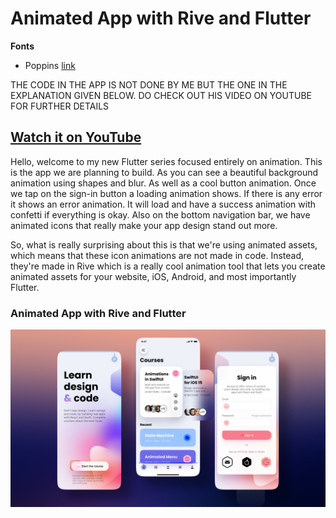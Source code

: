 # Animated App with Rive and Flutter

**Fonts**

- Poppins [link](https://fonts.google.com/specimen/Poppins)

THE CODE IN THE APP IS NOT DONE BY ME BUT THE ONE IN THE EXPLANATION GIVEN BELOW.
DO CHECK OUT HIS VIDEO ON YOUTUBE FOR FURTHER DETAILS

## [Watch it on YouTube](https://youtu.be/Td3xEWwRAQA)

Hello, welcome to my new Flutter series focused entirely on animation. This is the app we are planning to build. As you can see a beautiful background animation using shapes and blur. As well as a cool button animation. Once we tap on the sign-in button a loading animation shows. If there is any error it shows an error animation. It will load and have a success animation with confetti if everything is okay.
Also on the bottom navigation bar, we have animated icons that really make your app design stand out more.

So, what is really surprising about this is that we're using animated assets, which means that these icon animations are not made in code. Instead, they're made in Rive which is a really cool animation tool that lets you create animated assets for your website, iOS, Android, and most importantly Flutter.

### Animated App with Rive and Flutter

<!-- ![Preview](/gif.gif) -->

![App UI](/ui.png)
